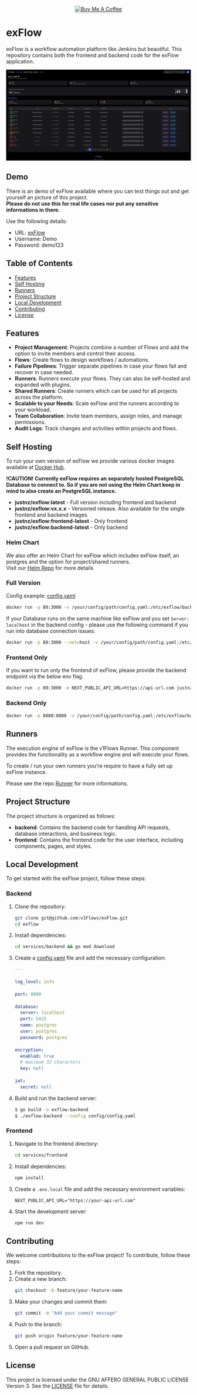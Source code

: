 <p align="center">
<a href="https://buymeacoffee.com/justnz" target="_blank"><img src="https://www.buymeacoffee.com/assets/img/custom_images/orange_img.png" alt="Buy Me A Coffee" style="height: 41px !important;width: 174px !important;box-shadow: 0px 3px 2px 0px rgba(190, 190, 190, 0.5) !important;-webkit-box-shadow: 0px 3px 2px 0px rgba(190, 190, 190, 0.5) !important;" ></a>
</p>

# exFlow

exFlow is a workflow automation platform like Jenkins but beautiful. This repository contains both the frontend and backend code for the exFlow application.

![Dashboard Image](https://github.com/v1Flows/exFlow/blob/develop/services/frontend/public/images/full_dashboard.png?raw=true)

## Demo
There is an demo of exFlow available where you can test things out and get yourself an picture of this project. <br />
**Please do not use this for real life cases nor put any sensitive informations in there.**

Use the following details: 
- URL: [exFlow](https://exflow.org)
- Username: Demo
- Password: demo123

## Table of Contents

- [Features](#features)
- [Self Hosting](#self-hosting)
- [Runners](#runners)
- [Project Structure](#project-structure)
- [Local Development](#local-development)
- [Contributing](#contributing)
- [License](#license)

## Features

- **Project Management**: Projects combine a number of Flows and add the option to invite members and control their access.
- **Flows**: Create flows to design workflows / automations.
- **Failure Pipelines**: Trigger separate pipelines in case your flows fail and recover in case needed.
- **Runners**: Runners execute your flows. They can also be self-hosted and expanded with plugins.
- **Shared Runners**: Create runners which can be used for all projects across the platform.
- **Scalable to your Needs**: Scale exFlow and the runners according to your workload.
- **Team Collaboration**: Invite team members, assign roles, and manage permissions.
- **Audit Logs**: Track changes and activities within projects and flows.

## Self Hosting
To run your own version of exFlow we provide various docker images available at 
[Docker Hub](https://hub.docker.com/repository/docker/justnz/exflow/general).

**!CAUTION! Currently exFlow requires an separately hosted PostgreSQL Database to connect to. So if you are not using the Helm Chart keep in mind to also create an PostgreSQL instance.**

- **justnz/exflow:latest** - Full version including frontend and backend
- **justnz/exflow:vx.x.x** - Versioned release. Also available for the single frontend and backend images
- **justnz/exflow:frontend-latest** - Only frontend
- **justnz/exflow:backend-latest** - Only backend

### Helm Chart
We also offer an Helm Chart for exFlow which includes exFlow itself, an postgres and the option for project/shared runners. <br />
Visit our [Helm Repo](https://github.com/v1Flows/helm-charts/tree/main) for more details

### Full Version

Config example: [config.yaml](https://github.com/v1Flows/exFlow/blob/main/services/backend/config/config.yaml)

```sh
docker run -p 80:3000 -v /your/config/path/config.yaml:/etc/exflow/backend_config.yaml justnz/exflow:latest
```

If your Database runs on the same machine like exFlow and you set `Server: localhost` in the backend config - please use the following command if you run into database connection issues:
```sh
docker run -p 80:3000 --net=host -v /your/config/path/config.yaml:/etc/exflow/backend_config.yaml justnz/exflow:latest
```

### Frontend Only
If you want to run only the frontend of exFlow, please provide the backend endpoint via the below env flag.
```sh
docker run -p 80:3000 -e NEXT_PUBLIC_API_URL=https://api-url.com justnz/exflow:frontend-latest
```

### Backend Only
```sh
docker run -p 8080:8080 -v /your/config/path/config.yaml:/etc/exflow/backend_config.yaml justnz/exflow:backend-latest
```

## Runners
The execution engine of exFlow is the v1Flows Runner. This component provides the functionality as a workflow engine and will execute your flows.

To create / run your own runners you're require to have a fully set up exFlow instance.

Please see the repo [Runner](https://github.com/v1Flows/runner) for more informations.

## Project Structure

The project structure is organized as follows:

- **backend**: Contains the backend code for handling API requests, database interactions, and business logic.
- **frontend**: Contains the frontend code for the user interface, including components, pages, and styles.

## Local Development

To get started with the exFlow project, follow these steps:

### Backend

1. Clone the repository:
    ```sh
    git clone git@github.com:v1Flows/exFlow.git
    cd exflow
    ```

2. Install dependencies:
    ```sh
    cd services/backend && go mod download
    ```

3. Create a [config.yaml](https://github.com/v1Flows/exFlow/blob/main/services/backend/config/config.yaml) file and add the necessary configuration:
    ```yaml
    ---

    log_level: info

    port: 8080

    database:
      server: localhost
      port: 5432
      name: postgres
      user: postgres
      password: postgres

    encryption:
      enabled: true
      # maximum 32 characters
      key: null

    jwt:
      secret: null
    ```

4. Build and run the backend server:
    ```sh
    $ go build -o exflow-backend
    $ ./exflow-backend --config config/config.yaml
    ```

### Frontend

1. Navigate to the frontend directory:
    ```sh
    cd services/frontend
    ```

2. Install dependencies:
    ```sh
    npm install
    ```

3. Create a `.env.local` file and add the necessary environment variables:
    ```env
    NEXT_PUBLIC_API_URL="https://your-api-url.com"
    ```

4. Start the development server:
    ```sh
    npm run dev
    ```

## Contributing

We welcome contributions to the exFlow project! To contribute, follow these steps:

1. Fork the repository.
2. Create a new branch:
    ```sh
    git checkout -b feature/your-feature-name
    ```
3. Make your changes and commit them:
    ```sh
    git commit -m "Add your commit message"
    ```
4. Push to the branch:
    ```sh
    git push origin feature/your-feature-name
    ```
5. Open a pull request on GitHub.

## License

This project is licensed under the GNU AFFERO GENERAL PUBLIC LICENSE Version 3. See the [LICENSE](https://github.com/v1Flows/exFlow/blob/main/LICENSE) file for details.
